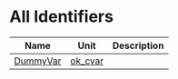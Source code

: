 # All Identifiers


| Name | Unit | Description |
|---|---|---|
| [DummyVar](ok_cvar.md#DummyVar) | [ok_cvar](ok_cvar.md) |   |
